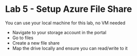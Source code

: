 # Lab 5 - Setup Azure File Share

You can use your local machine for this lab, no VM needed

* Navigate to your storage account in the portal
* Go to files
* Create a new file share
* Map the drive locally and ensure you can read/write to it
